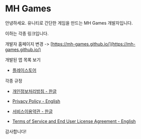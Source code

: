 # MH Games

안녕하세요. 유니티로 간단한 게임을 만드는 MH Games 개발자입니다.

이하는 각종 링크입니다.

개발자 홈페이지 변경 -> [https://mh-games.github.io/](https://mh-games.github.io/)

개발된 앱 목록 보기
- [플레이스토어](https://play.google.com/store/apps/dev?id=8290699567799906041)


각종 규정

- [개인정보처리방침 - 한글](https://fooiff.github.io/Privacy/)

- [Privacy Policy - English](https://fooiff.github.io/Privacy_en/)


- [서비스이용약관 - 한글](https://fooiff.github.io/Service/)
  
- [Terms of Service and End User License Agreement - English](https://fooiff.github.io/Service_en/)

감사합니다!
